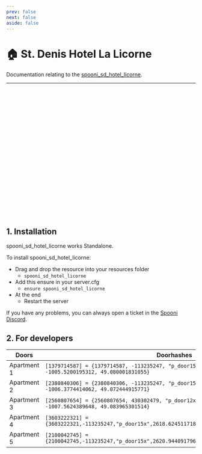 ```yaml
---
prev: false
next: false
aside: false
---
```


# 🏠 St. Denis Hotel La Licorne
Documentation relating to the [spooni_sd_hotel_licorne](https://spooni-mapping.tebex.io/package/).

___
<br>
<iframe width="570" height="321" src="https://" frameborder="0" allow="accelerometer; autoplay; clipboard-write; encrypted-media; gyroscope; picture-in-picture; web-share" allowfullscreen></iframe>

## 1. Installation
spooni_sd_hotel_licorne works Standalone.  

To install spooni_sd_hotel_licorne:
- Drag and drop the resource into your resources folder
  - `spooni_sd_hotel_licorne`
- Add this ensure in your server.cfg
  - `ensure spooni_sd_hotel_licorne`
- At the end
  - Restart the server

If you have any problems, you can always open a ticket in the [Spooni Discord](https://discord.gg/spooni).

## 2. For developers

| Doors                     | Doorhashes
|---------------------------|----------------------------------------------------------------------------------|
| Apartment 1               | `[1379714587] = {1379714587, -113235247, "p_door15x", 2616.306640625, -1005.5200195312, 49.080001831055}`
| Apartment 2               | `[2380840306] = {2380840306, -113235247, "p_door15x", 2621.4523925781, -1006.3774414062, 49.072444915771}`
| Apartment 3               | `[2560807654] = {2560807654, 430302479, "p_door12x", 2621.6594238281, -1007.5624389648, 49.083965301514}`
| Apartment 4               | `[3603222321] = {3603222321,-113235247,"p_door15x",2618.6245117188,-1009.4004516602,49.08406829834}`
| Apartment 5               | `[2100042745] = {2100042745,-113235247,"p_door15x",2620.9440917969,-1014.9393310547,49.072444915771}`